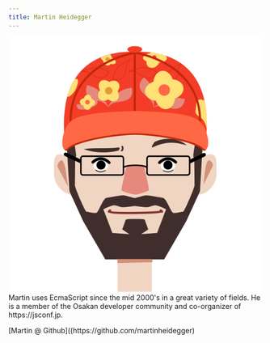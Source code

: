 ```yaml
---
title: Martin Heidegger
---
```


<p>
<img src="/img/tanja/cc-by-nc-nd/team/Martin.svg" className="kg-card kg-image-card kg-card-hascaption" />
<br />
Martin uses EcmaScript since the mid 2000's in a great variety of fields. He is a member of the Osakan developer community and co-organizer of https://jsconf.jp.
</p>
[Martin @ Github]((https://github.com/martinheidegger)

